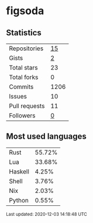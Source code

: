 # figsoda


## Statistics

<table>
    <tr>
        <td>Repositories</td>
        <td><a href="https://github.com/figsoda?tab=repositories">15</a></td>
    </tr>
    <tr>
        <td>Gists</td>
        <td><a href="https://gist.github.com/figsoda">2</a></td>
    </tr>
    <tr>
        <td>Total stars</td>
        <td>23</td>
    </tr>
    <tr>
        <td>Total forks</td>
        <td>0</td>
    </tr>
    <tr>
        <td>Commits</td>
        <td>1206</td>
    </tr>
    <tr>
        <td>Issues</td>
        <td>10</td>
    </tr>
    <tr>
        <td>Pull requests</td>
        <td>11</td>
    </tr>
    <tr>
        <td>Followers</td>
        <td><a href="https://github.com/figsoda?tab=followers">0</a></td>
    </tr>
</table>


## Most used languages

<table>
<tr><td>Rust</td><td>55.72%</td></tr>
<tr><td>Lua</td><td>33.68%</td></tr>
<tr><td>Haskell</td><td>4.25%</td></tr>
<tr><td>Shell</td><td>3.76%</td></tr>
<tr><td>Nix</td><td>2.03%</td></tr>
<tr><td>Python</td><td>0.55%</td></tr>
</table>


<sub>Last updated: 2020-12-03 14:18:48 UTC</sub>

